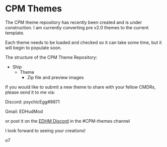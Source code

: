 # CPM Themes

The CPM theme repository  has recently been created and is under construction. I am currently converting pre v2.0 themes to the current template.

Each theme needs to be loaded and checked so it can take some time, but it will begin to populate soon.

The structure of the CPM Theme Repository:

- Ship
  - Theme
    - Zip file and preview images

If you would like to submit a new theme to share with your fellow CMDRs, please send it to me via:

Discord: psychicEgg#9971

Gmail: EDHudMod

or post it on the [EDHM Discord](https://discord.gg/MtBszksjMr) in the #CPM-themes channel

I look forward to seeing your creations!

o7
